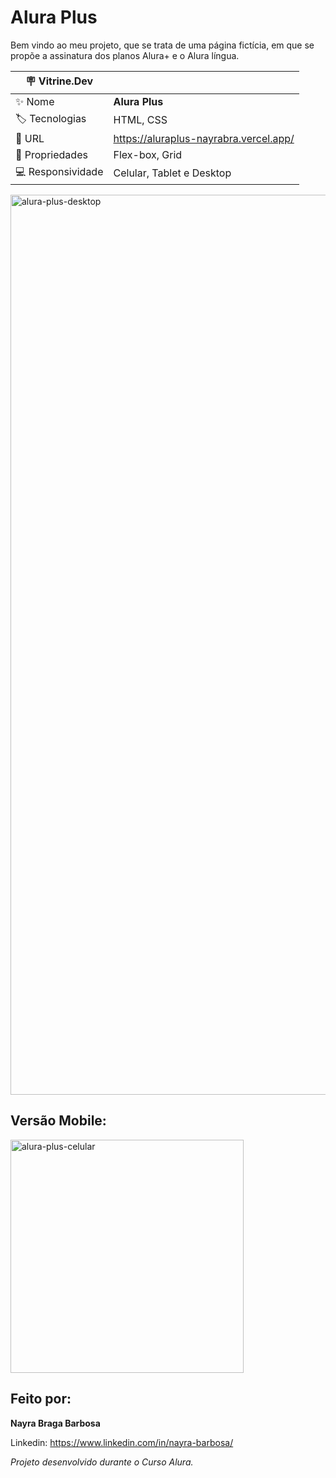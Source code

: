 # Alura Plus

Bem vindo ao meu projeto, que se trata de uma página fictícia, em que se propõe a assinatura dos planos Alura+ e o Alura língua.

|:placard: Vitrine.Dev |                                         | 
| -------------------- | ----------------------------------------|
| :sparkles: Nome      | **Alura Plus**                          |
| :label: Tecnologias  | HTML, CSS                               |
| :rocket: URL         | https://aluraplus-nayrabra.vercel.app/  |
| 🧰 Propriedades      | Flex-box, Grid                          |
| 💻 Responsividade    | Celular, Tablet e Desktop               |

<img width="1440" alt="alura-plus-desktop" src="https://github.com/nayrabra/aluraplus/assets/102299426/ea79fb03-c495-416b-b465-3c28bbff620f#vitrinedev">

## Versão Mobile:

<img width="373" alt="alura-plus-celular" src="https://github.com/nayrabra/aluraplus/assets/102299426/22de0de7-2077-46b2-9392-ee24f6e8e3dc">

## Feito por:

**Nayra Braga Barbosa**

Linkedin: https://www.linkedin.com/in/nayra-barbosa/

*Projeto desenvolvido durante o Curso Alura.*


